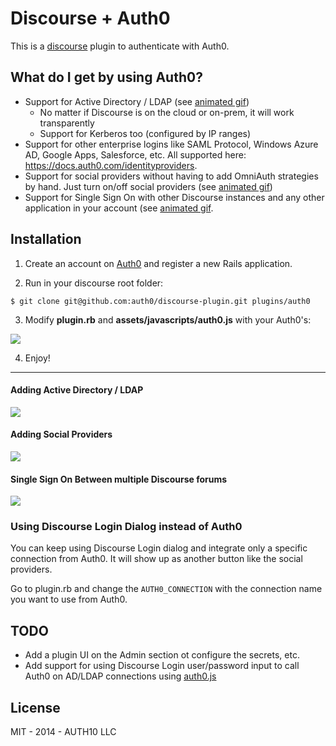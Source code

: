 Discourse + Auth0
========

This is a [discourse](https://discourse.org) plugin to authenticate with Auth0.

## What do I get by using Auth0?

* Support for Active Directory / LDAP (see [animated gif](#adding-active-directory--ldap))
  * No matter if Discourse is on the cloud or on-prem, it will work transparently
  * Support for Kerberos too (configured by IP ranges)
* Support for other enterprise logins like SAML Protocol, Windows Azure AD, Google Apps, Salesforce, etc. All supported here: https://docs.auth0.com/identityproviders.
* Support for social providers without having to add OmniAuth strategies by hand. Just turn on/off social providers (see [animated gif](#adding-social-providers))
* Support for Single Sign On with other Discourse instances and any other application in your account (see [animated gif](#single-sign-on-between-multiple-discourse-forums).

## Installation

1. Create an account on [Auth0](http://auth0.com) and register a new Rails application.

2. Run in your discourse root folder:

  ```
  $ git clone git@github.com:auth0/discourse-plugin.git plugins/auth0
  ```

3. Modify __plugin.rb__ and __assets/javascripts/auth0.js__ with your Auth0's:

<img src="https://docs.google.com/drawings/d/1-wQhQ8hu24C-a-TXNPjVEYiXt_78cTV7uOTgKlr-pbE/pub?w=681&amp;h=699">

4. Enjoy!

----

#### Adding Active Directory / LDAP

![](https://www.dropbox.com/s/d1br7nejmv0a0l8/ad-connection.gif?dl=1)

#### Adding Social Providers

![](https://www.dropbox.com/s/oaidgrsriy51a4e/social-connections.gif?dl=1)

#### Single Sign On Between multiple Discourse forums

![](https://www.dropbox.com/s/kdlzaww1egqfgvo/sso-discourse.gif?dl=1)

### Using Discourse Login Dialog instead of Auth0

You can keep using Discourse Login dialog and integrate only a specific connection from Auth0. It will show up as another button like the social providers.

Go to plugin.rb and change the `AUTH0_CONNECTION` with the connection name you want to use from Auth0.

## TODO

* Add a plugin UI on the Admin section ot configure the secrets, etc.
* Add support for using Discourse Login user/password input to call Auth0 on AD/LDAP connections using [auth0.js](https://github.com/auth0/auth0.js)

## License

MIT - 2014 - AUTH10 LLC
